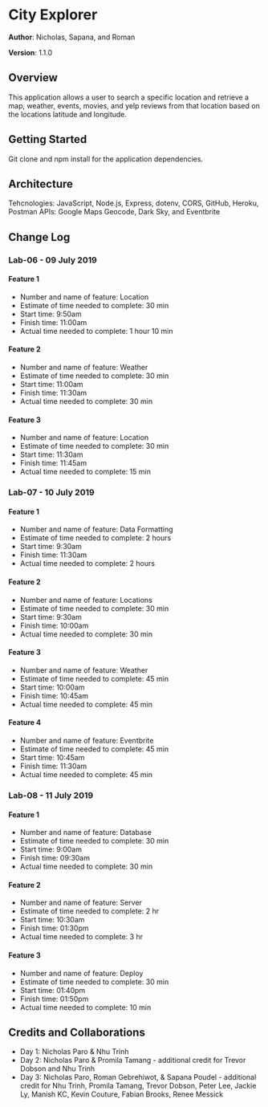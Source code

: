 # City Explorer

**Author**: Nicholas, Sapana, and Roman

**Version**: 1.1.0

## Overview
This application allows a user to search a specific location and retrieve a map, weather, events, movies, and yelp reviews from that location based on the locations latitude and longitude.

## Getting Started
Git clone and npm install for the application dependencies.

## Architecture
Tehcnologies: JavaScript, Node.js, Express, dotenv, CORS, GitHub, Heroku, Postman
APIs: Google Maps Geocode, Dark Sky, and Eventbrite

## Change Log
### Lab-06 - 09 July 2019
#### Feature 1
* Number and name of feature: Location
* Estimate of time needed to complete: 30 min
* Start time: 9:50am
* Finish time: 11:00am
* Actual time needed to complete: 1 hour 10 min

#### Feature 2
* Number and name of feature: Weather
* Estimate of time needed to complete: 30 min
* Start time: 11:00am
* Finish time: 11:30am
* Actual time needed to complete: 30 min

#### Feature 3
* Number and name of feature: Location
* Estimate of time needed to complete: 30 min
* Start time: 11:30am
* Finish time: 11:45am
* Actual time needed to complete: 15 min

### Lab-07 - 10 July 2019
#### Feature 1
* Number and name of feature: Data Formatting
* Estimate of time needed to complete: 2 hours
* Start time: 9:30am
* Finish time: 11:30am
* Actual time needed to complete: 2 hours

#### Feature 2
* Number and name of feature: Locations
* Estimate of time needed to complete: 30 min
* Start time: 9:30am
* Finish time: 10:00am
* Actual time needed to complete: 30 min

#### Feature 3
* Number and name of feature: Weather
* Estimate of time needed to complete: 45 min
* Start time: 10:00am
* Finish time: 10:45am
* Actual time needed to complete: 45 min

#### Feature 4
* Number and name of feature: Eventbrite
* Estimate of time needed to complete: 45 min
* Start time: 10:45am
* Finish time: 11:30am
* Actual time needed to complete: 45 min

### Lab-08 - 11 July 2019
#### Feature 1 
* Number and name of feature: Database
* Estimate of time needed to complete: 30 min
* Start time: 9:00am
* Finish time: 09:30am
* Actual time needed to complete: 30 min

#### Feature 2 
* Number and name of feature: Server
* Estimate of time needed to complete: 2 hr
* Start time: 10:30am
* Finish time: 01:30pm
* Actual time needed to complete: 3 hr

#### Feature 3
* Number and name of feature: Deploy
* Estimate of time needed to complete: 30 min
* Start time: 01:40pm
* Finish time: 01:50pm
* Actual time needed to complete: 10 min

## Credits and Collaborations 
* Day 1: Nicholas Paro & Nhu Trinh
* Day 2: Nicholas Paro & Promila Tamang - additional credit for Trevor Dobson and Nhu Trinh
* Day 3: Nicholas Paro, Roman Gebrehiwot, & Sapana Poudel - additional credit for Nhu Trinh, Promila Tamang, Trevor Dobson, Peter Lee, Jackie Ly, Manish KC, Kevin Couture, Fabian Brooks, Renee Messick 
